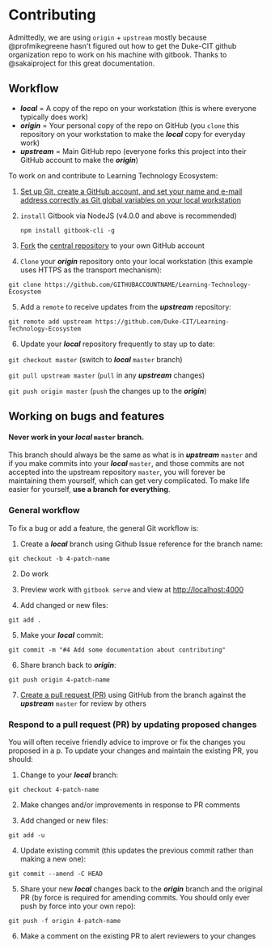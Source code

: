 # Contributing

Admittedly, we are using `origin` + `upstream` mostly because @profmikegreene hasn't figured out how to get the Duke-CIT github organization repo to work on his machine with gitbook. Thanks to @sakaiproject for this great documentation.

## Workflow

 * ***local*** = A copy of the repo on your workstation (this is where everyone typically does work)
* ***origin*** = Your personal copy of the repo on GitHub (you `clone` this repository on your workstation to make the ***local*** copy for everyday work)
* ***upstream*** = Main GitHub repo (everyone forks this project into their GitHub account to make the ***origin***)

To work on and contribute to Learning Technology Ecosystem:

1. [Set up Git, create a GitHub account, and set your name and e-mail address correctly as Git global variables on your local workstation](https://help.github.com/articles/set-up-git/)

2. `install` Gitbook via NodeJS (v4.0.0 and above is recommended)

	`npm install gitbook-cli -g`

3. [Fork](https://help.github.com/articles/fork-a-repo/) the [central repository](https://github.com/Duke-CIT/Learning-Technology-Ecosystem) to your own GitHub account

4. `Clone` your ***origin*** repository onto your local workstation (this example uses HTTPS as the transport mechanism):

  `git clone https://github.com/GITHUBACCOUNTNAME/Learning-Technology-Ecosystem`
 
5. Add a `remote` to receive updates from the ***upstream*** repository:

  `git remote add upstream https://github.com/Duke-CIT/Learning-Technology-Ecosystem`

6. Update your ***local*** repository frequently to stay up to date:

  `git checkout master` (switch to ***local*** `master` branch)
  
  `git pull upstream master` (`pull` in any ***upstream*** changes)
  
  `git push origin master` (`push` the changes up to the ***origin***)



## Working on bugs and features

#### Never work in your ***local*** `master` branch.

This branch should always be the same as what is in  ***upstream*** `master` and if you make commits into your ***local*** `master`, and those commits are not accepted into the upstream repository `master`, you will forever be maintaining them yourself, which can get very complicated. To make life easier for yourself, **use a branch for everything**.

### General workflow

To fix a bug or add a feature, the general Git workflow is:

1. Create a ***local*** branch using Github Issue reference for the branch name:

  `git checkout -b 4-patch-name`


2. Do work

3. Preview work with `gitbook serve` and view at [http://localhost:4000](http://localhost:4000)

4. Add changed or new files:

  `git add .`

5. Make your ***local*** commit:

  `git commit -m "#4 Add some documentation about contributing"`

6. Share branch back to ***origin***:

  `git push origin 4-patch-name`

7. [Create a pull request (PR)](https://help.github.com/articles/creating-a-pull-request/) using GitHub from the branch against the ***upstream*** `master` for review by others

### Respond to a pull request (PR) by updating proposed changes

You will often receive friendly advice to improve or fix the changes you proposed in a p. To update your changes and maintain the existing PR, you should:
  
1. Change to your ***local*** branch:

  `git checkout 4-patch-name`

2. Make changes and/or improvements in response to PR comments

3. Add changed or new files:

  `git add -u`

4. Update existing commit (this updates the previous commit rather than making a new one):

  `git commit --amend -C HEAD`

5. Share your new ***local*** changes back to the ***origin*** branch and the original PR (by force is required for amending commits. You should only ever push by force into your own repo):

  `git push -f origin 4-patch-name`

6. Make a comment on the existing PR to alert reviewers to your changes



